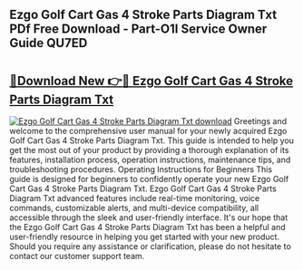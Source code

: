 ## Ezgo Golf Cart Gas 4 Stroke Parts Diagram Txt PDf Free Download - Part-O1I Service Owner Guide QU7ED

# <h2><a href="http://dfj40o.blite.top/?on=Ezgo+Golf+Cart+Gas+4+Stroke+Parts+Diagram+Txt">🔗Download New 👉🔴 Ezgo Golf Cart Gas 4 Stroke Parts Diagram Txt</a></h2>

[![Ezgo Golf Cart Gas 4 Stroke Parts Diagram Txt download](https://i.imgur.com/lujVjoI.png)](http://dfj40o.blite.top/?on=Ezgo+Golf+Cart+Gas+4+Stroke+Parts+Diagram+Txt)
Greetings and welcome to the comprehensive user manual for your newly acquired Ezgo Golf Cart Gas 4 Stroke Parts Diagram Txt. This guide is intended to help you get the most out of your product by providing a thorough explanation of its features, installation process, operation instructions, maintenance tips, and troubleshooting procedures. Operating Instructions for Beginners This guide is designed for beginners to confidently operate your new Ezgo Golf Cart Gas 4 Stroke Parts Diagram Txt. Ezgo Golf Cart Gas 4 Stroke Parts Diagram Txt advanced features include real-time monitoring, voice commands, customizable alerts, and multi-device compatibility, all accessible through the sleek and user-friendly interface. It's our hope that the Ezgo Golf Cart Gas 4 Stroke Parts Diagram Txt has been a helpful and user-friendly resource in helping you get started with your new product. Should you require any assistance or clarification, please do not hesitate to contact our customer support team.
